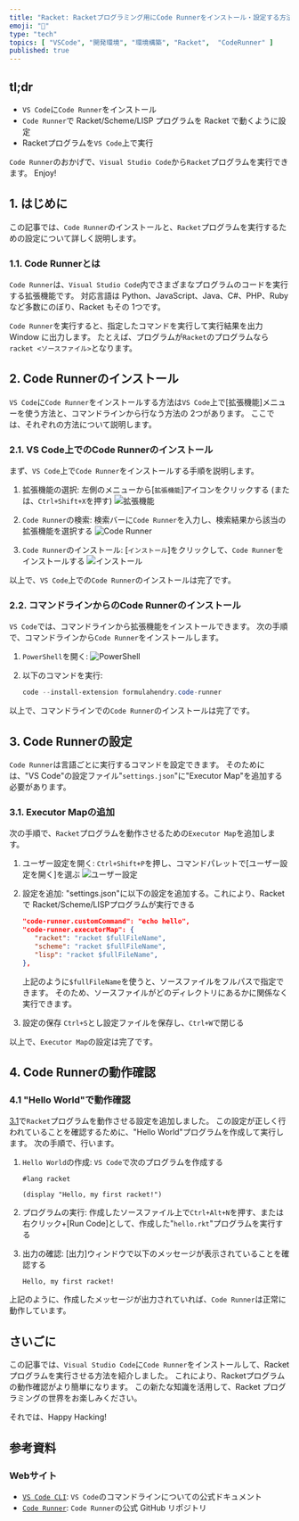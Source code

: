 ```yaml
---
title: "Racket: Racketプログラミング用にCode Runnerをインストール・設定する方法"
emoji: "🎾"
type: "tech"
topics: [ "VSCode", "開発環境", "環境構築", "Racket",  "CodeRunner" ]
published: true
---
```


## tl;dr

- `VS Code`に`Code Runner`をインストール
- `Code Runner`で Racket/Scheme/LISP プログラムを Racket で動くように設定
- Racketプログラムを`VS Code`上で実行

`Code Runner`のおかげで、`Visual Studio Code`から`Racket`プログラムを実行できます。
Enjoy!

## 1. はじめに

この記事では、`Code Runner`のインストールと、`Racket`プログラムを実行するための設定について詳しく説明します。

### 1.1. Code Runnerとは

`Code Runner`は、`Visual Studio Code`内でさまざまなプログラムのコードを実行する拡張機能です。
対応言語は Python、JavaScript、Java、C#、PHP、Ruby など多数にのぼり、Racket もその 1つです。

`Code Runner`を実行すると、指定したコマンドを実行して実行結果を出力 Window に出力します。
たとえば、プログラムが`Racket`のプログラムなら`racket <ソースファイル>`となります。

## 2. Code Runnerのインストール

`VS Code`に`Code Runner`をインストールする方法は`VS Code`上で\[拡張機能\]メニューを使う方法と、コマンドラインから行なう方法の 2つがあります。
ここでは、それぞれの方法について説明します。

### 2.1. VS Code上でのCode Runnerのインストール

まず、`VS Code`上で`Code Runner`をインストールする手順を説明します。

1. 拡張機能の選択:
   左側のメニューから\[`拡張機能`\]アイコンをクリックする (または、`Ctrl+Shift+X`を押す)
   ![拡張機能](https://i.imgur.com/4JIrBTs.png)

2. `Code Runner`の検索:
   検索バーに`Code Runner`を入力し、検索結果から該当の拡張機能を選択する
   ![Code Runner](https://i.imgur.com/bdYaeL0.png)

3. `Code Runner`のインストール:
  \[`インストール`\]をクリックして、`Code Runner`をインストールする
  ![インストール](https://i.imgur.com/uWyBHCe.png)

以上で、`VS Code`上での`Code Runner`のインストールは完了です。

### 2.2. コマンドラインからのCode Runnerのインストール

`VS Code`では、コマンドラインから拡張機能をインストールできます。
次の手順で、コマンドラインから`Code Runner`をインストールします。

1. `PowerShell`を開く:
   ![PowerShell](https://i.imgur.com/2YbB7lj.png)

2. 以下のコマンドを実行:

   ```powershell
   code --install-extension formulahendry.code-runner
   ```

以上で、コマンドラインでの`Code Runner`のインストールは完了です。

## 3. Code Runnerの設定

`Code Runner`は言語ごとに実行するコマンドを設定できます。
そのためには、"VS Code"の設定ファイル"`settings.json`"に"Executor Map"を追加する必要があります。

### 3.1. Executor Mapの追加

次の手順で、`Racket`プログラムを動作させるための`Executor Map`を追加します。

1. ユーザー設定を開く:
   `Ctrl+Shift+P`を押し、コマンドパレットで\[ユーザー設定を開く\]を選ぶ
   ![ユーザー設定](https://i.imgur.com/y94dSHr.png)

2. 設定を追加:
   "settings.json"に以下の設定を追加する。これにより、Racket で Racket/Scheme/LISPプログラムが実行できる

   ```json : settings.json
   "code-runner.customCommand": "echo hello",
   "code-runner.executorMap": {
      "racket": "racket $fullFileName",
      "scheme": "racket $fullFileName",
      "lisp": "racket $fullFileName",
   },
   ```

   上記のように`$fullFileName`を使うと、ソースファイルをフルパスで指定できます。
   そのため、ソースファイルがどのディレクトリにあるかに関係なく実行できます。

3. 設定の保存
   `Ctrl+S`とし設定ファイルを保存し、`Ctrl+W`で閉じる

以上で、`Executor Map`の設定は完了です。

## 4. Code Runnerの動作確認

### 4.1 "Hello World"で動作確認

[3.1](#31-executor-mapの追加)で`Racket`プログラムを動作させる設定を追加しました。
この設定が正しく行われていることを確認するために、"Hello World"プログラムを作成して実行します。
次の手順で、行います。

1. `Hello World`の作成:
   `VS Code`で次のプログラムを作成する

   ```racket: hello.rkt
   #lang racket

   (display "Hello, my first racket!")
   ```

2. プログラムの実行:
   作成したソースファイル上で`Ctrl+Alt+N`を押す、または右クリック+\[Run Code\]として、作成した"`hello.rkt`"プログラムを実行する

3. 出力の確認:
   \[出力\]ウィンドウで以下のメッセージが表示されていることを確認する

   ```output
   Hello, my first racket!
   ```

上記のように、作成したメッセージが出力されていれば、`Code Runner`は正常に動作しています。

## さいごに

この記事では、`Visual Studio Code`に`Code Runner`をインストールして、Racketプログラムを実行させる方法を紹介しました。
これにより、Racketプログラムの動作確認がより簡単になります。
この新たな知識を活用して、Racket プログラミングの世界をお楽しみください。

それでは、Happy Hacking!

## 参考資料

### Webサイト

- [`VS Code CLI`](https://code.visualstudio.com/docs/editor/command-line): `VS Code`のコマンドラインについての公式ドキュメント
- [`Code Runner`](https://github.com/formulahendry/vscode-code-runner): `Code Runner`の公式 GitHub リポジトリ

